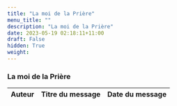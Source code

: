 ```yaml
---
title: "La moi de la Prière"
menu_title: ""
description: "La moi de la Prière"
date: 2023-05-19 02:18:11+11:00
draft: False
hidden: True
weight:
---
```

### La moi de la Prière

**Auteur** | **Titre du message** | **Date du message**  
---|---|---
